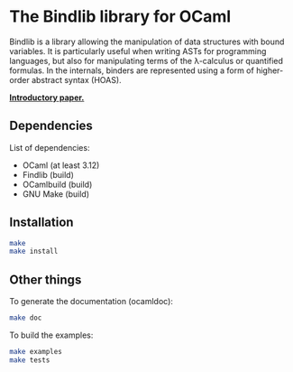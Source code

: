 The Bindlib library for OCaml
=============================

Bindlib is a library allowing the manipulation of data structures
with bound variables. It is particularly useful when writing ASTs
for programming languages, but also for manipulating terms of the
λ-calculus or quantified formulas. In the internals,  binders are
represented using a form of higher-order abstract syntax (HOAS).

**[Introductory paper.](http://eptcs.web.cse.unsw.edu.au/paper.cgi?LFMTP2018.4)**

Dependencies
------------

List of dependencies:
 - OCaml (at least 3.12)
 - Findlib (build)
 - OCamlbuild (build)
 - GNU Make (build)

Installation
------------

```bash
make
make install
```

Other things
------------

To generate the documentation (ocamldoc):
```bash
make doc
```

To build the examples:
```bash
make examples
make tests
```
